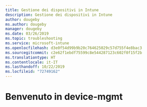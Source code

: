 ```yaml
---
title: Gestione dei dispositivi in Intune
description: Gestione dei dispositivi in Intune
author: dougeby
ms.author: dougeby
manager: dougeby
ms.date: 03/26/2019
ms.topic: troubleshooting
ms.service: microsoft-intune
ms.openlocfilehash: d3e0f54d99b9b20c764625029c57d755f4e8bac3
ms.sourcegitcommit: c2e62f1ebdf75599c8e544287123c602f0f15f2b
ms.translationtype: HT
ms.contentlocale: it-IT
ms.lasthandoff: 10/22/2019
ms.locfileid: "72749162"
---
```

# <a name="welcome-to-device-mgmt"></a>Benvenuto in device-mgmt
